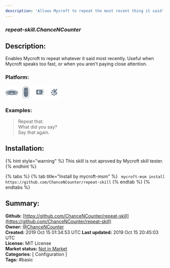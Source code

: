 ```yaml
---
description: 'Allows Mycroft to repeat the most recent thing it said'
---
```


### _repeat-skill.ChanceNCounter_  
## Description:  
Enables Mycroft to repeat whatever it said most recently. Useful when Mycroft speaks too fast, or when you aren't paying close attention.  
  
  
### Platform:  
 ![Mark I](../.gitbook/assets/mark-1-icon.png)  ![Mark II](../.gitbook/assets/mark-2-icon.png)  ![Picroft](../.gitbook/assets/picroft-icon.png)  ![plasmoid](../.gitbook/assets/kde.png)   
### Examples:  
> Repeat that.  
> What did you say?  
> Say that again.  
  
## Installation:  
{% hint style="warning" %}
This skill is not aproved by Mycroft skill tester.
{% endhint %}
    
{% tabs %}
{% tab title="Install by mycroft-msm" %}
``` mycroft-msm install https://github.com/ChanceNCounter/repeat-skill```
{% endtab %}
  {% endtabs %}
    
## Summary:  
**Github:** [https://github.com/ChanceNCounter/repeat-skill](https://github.com/ChanceNCounter/repeat-skill)  
**Owner:** [@ChanceNCounter](https://github.com/ChanceNCounter)  
**Created:** 2019 Oct 15 01:34:53 UTC  **Last updated:** 2019 Oct 15 20:45:03 UTC  
**License:** MIT License  
**Market status:** [Not in Market](https://market.mycroft.ai/skill/)  
**Categories:** [ Configuration ]   
**Tags:** \#basic   
